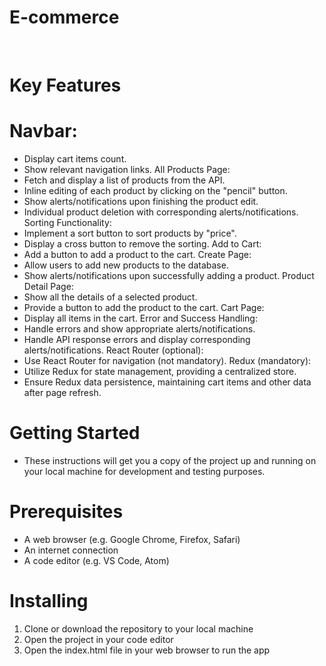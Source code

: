 <h1> E-commerce
</h1><br>
<H1>
  Key Features
</H1><H1>
  Navbar:
</H1>
<ul><li>
Display cart items count.
</li>
  <li>Show relevant navigation links. All Products Page:
</li><li>Fetch and display a list of products from the API.
</li><li>Inline editing of each product by clicking on the "pencil" button.
</li><li>Show alerts/notifications upon finishing the product edit.</li>
<li>Individual product deletion with corresponding alerts/notifications. Sorting Functionality:
</li><li>Implement a sort button to sort products by "price".
</li><li>Display a cross button to remove the sorting. Add to Cart:
</li><li>Add a button to add a product to the cart. Create Page:
</li><li>Allow users to add new products to the database.
</li><li>Show alerts/notifications upon successfully adding a product. Product Detail Page:
</li><li>Show all the details of a selected product.
</li><li>Provide a button to add the product to the cart. Cart Page:
</li><li>Display all items in the cart. Error and Success Handling:
</li><li>Handle errors and show appropriate alerts/notifications.
</li><li>Handle API response errors and display corresponding alerts/notifications. React Router (optional):
</li><li>Use React Router for navigation (not mandatory). Redux (mandatory):
</li><li>Utilize Redux for state management, providing a centralized store.
</li><li>Ensure Redux data persistence, maintaining cart items and other data after page refresh.
</li></ul>
<h1>Getting Started
</h1>
<ul><li>These instructions will get you a copy of the project up and running on your local machine for development and testing purposes.
</li></ul>
<h1>Prerequisites
</h1>
<ul><li>A web browser (e.g. Google Chrome, Firefox, Safari)
</li><li>An internet connection</li><li>
A code editor (e.g. VS Code, Atom)</li>
</ul>
<h1>Installing</h1><ol><li>
Clone or download the repository to your local machine
</li><li>Open the project in your code editor</li><li>
Open the index.html file in your web browser to run the app</li></ol>
